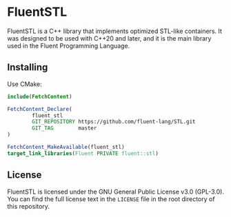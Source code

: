 # FluentSTL

FluentSTL is a C++ library that implements optimized STL-like
containers. It was designed to be used with C++20 and later, and it
is the main library used in the Fluent Programming Language.

## Installing

Use CMake:
```cmake
include(FetchContent)

FetchContent_Declare(
        fluent_stl
        GIT_REPOSITORY https://github.com/fluent-lang/STL.git
        GIT_TAG        master
)

FetchContent_MakeAvailable(fluent_stl)
target_link_libraries(Fluent PRIVATE fluent::stl)
```

## License

FluentSTL is licensed under the GNU General Public License v3.0
(GPL-3.0). You can find the full license text in the `LICENSE`
file in the root directory of this repository.

